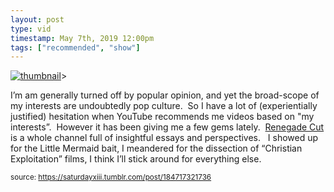 ```yaml
---
layout: post
type: vid
timestamp: May 7th, 2019 12:00pm
tags: ["recommended", "show"]
---
```

[![thumbnail](http://i3.ytimg.com/vi/-5uu6bUzI2c/hqdefault.jpg)](https://www.youtube.com/watch?v=-5uu6bUzI2c)>
    
I’m am generally turned off by popular opinion, and yet the broad-scope of my interests are undoubtedly pop culture.  So I have a lot of (experientially justified) hesitation when YouTube recommends me videos based on "my interests”.  However it has been giving me a few gems lately.  <a href="https://www.youtube.com/channel/UC9infsKo33_2LUoiqXGgQWg" target="_blank">Renegade Cut</a> is a whole channel full of insightful essays and perspectives.  
I showed up for the Little Mermaid bait, I meandered for the dissection of “Christian Exploitation” films, I think I’ll stick around for everything else.
 
  
<small>source: https://saturdayxiii.tumblr.com/post/184717321736</small>